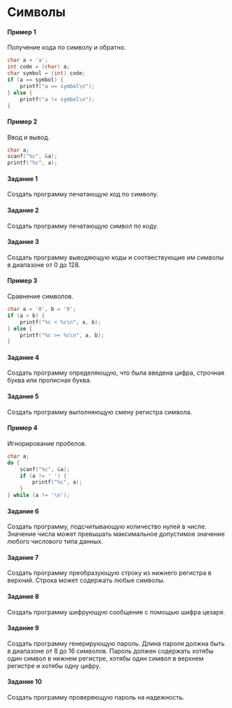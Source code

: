 # Символы

#### Пример 1
Получение кода по символу и обратно.
```c
char a = 'a';
int code = (char) a;
char symbol = (int) code;
if (a == symbol) {
    printf("a == symbol\n");
} else {
    printf("a != symbol\n");
}
```

#### Пример 2
Ввод и вывод.
```c
char a;
scanf("%c", &a);
printf("%c", a);
```

#### Задание 1
Создать программу печатающую код по символу.

#### Задание 2
Создать программу печатающую символ по коду.

#### Задание 3
Создать программу выводяющую коды и соотвествующие им символы в диапазоне от 0 до 128.

#### Пример 3
Сравнение символов.
```c
char a = '0', b = '9';
if (a < b) {
    printf("%c < %c\n", a, b);
} else {
    printf("%c >= %c\n", a, b);
}
```

#### Задание 4
Создать программу определяющую, что была введена цифра, строчная буква или прописная буква.

#### Задание 5
Создать программу выполняющую смену регистра символа.

#### Пример 4
Игнорирование пробелов.
```c
char a;
do {
    scanf("%c", &a);
    if (a != ' ') {
        printf("%c", a);
    }
} while (a != '\n');
```

#### Задание 6
Создать программу, подсчитывающую количество нулей в числе. Значение числа может превышать максимальное допустимое значение любого числового типа данных.

#### Задание 7
Создать программу преобразующую строку из нижнего регистра в верхний. Строка может содержать любые символы.

#### Задание 8
Создать программу шифрующую сообщение с помощью шифра цезаря.

#### Задание 9
Создать программу генерирующую пароль. Длина пароля должна быть в диапазоне от 8 до 16 символов. Пароль должен содержать хотябы один символ в нижнем регистре, хотябы один символ в верхнем регистре и хотябы одну цифру.

#### Задание 10
Создать программу проверяющую пароль на надежность.
